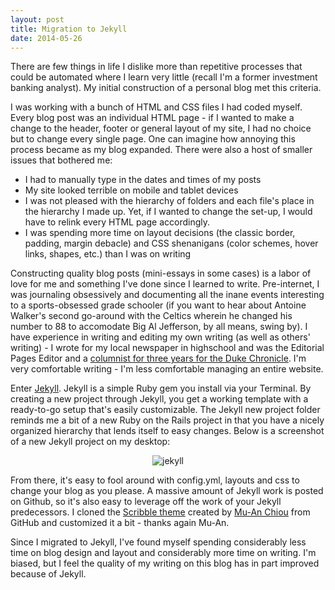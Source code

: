 ```yaml
---
layout: post
title: Migration to Jekyll
date: 2014-05-26 
---
```


There are few things in life I dislike more than repetitive processes that could be automated where I learn very little (recall I'm a former investment banking analyst). My initial construction of a personal blog met this criteria. 

I was working with a bunch of HTML and CSS files I had coded myself. Every blog post was an individual HTML page - if I wanted to make a change to the header, footer or general layout of my site, I had no choice but to change every single page. One can imagine how annoying this process became as my blog expanded. There were also a host of smaller issues that bothered me: 

* I had to manually type in the dates and times of my posts
* My site looked terrible on mobile and tablet devices
* I was not pleased with the hierarchy of folders and each file's place in the hierarchy I made up. Yet, if I wanted to change the set-up, I would have to relink every HTML page accordingly.
* I was spending more time on layout decisions (the classic border, padding, margin debacle) and CSS shenanigans (color schemes, hover links, shapes, etc.) than I was on writing

Constructing quality blog posts (mini-essays in some cases) is a labor of love for me and something I've done since I learned to write. Pre-internet, I was journaling obsessively and documenting all the inane events interesting to a sports-obsessed grade schooler (if you want to hear about Antoine Walker's second go-around with the Celtics wherein he changed his number to 88 to accomodate Big Al Jefferson, by all means, swing by). I have experience in writing and editing my own writing (as well as others' writing) - I wrote for my local newspaper in highschool and was the Editorial Pages Editor and a [columnist for three years for the Duke Chronicle](https://www.dukechronicle.com/staff/ben-brostoff/articles). I'm very comfortable writing - I'm less comfortable managing an entire website.

Enter [Jekyll](http://jekyllrb.com/). Jekyll is a simple Ruby gem you install via your Terminal. By creating a new project through Jekyll, you get a working template with a ready-to-go setup that's easily customizable. The Jekyll new project folder reminds me a bit of a new Ruby on the Rails project in that you have a nicely organized hierarchy that lends itself to easy changes. Below is a screenshot of a new Jekyll project on my desktop: 

<center><img src = "https://lh3.googleusercontent.com/-JP5YbBMsNQg/U4NVliccwQI/AAAAAAAAALs/nEwpt9NXTaE/w215-h152-no/jekconfig.png" alt= "jekyll"></center>

From there, it's easy to fool around with config.yml, layouts and css to change your blog as you please. A massive amount of Jekyll work is posted on Github, so it's also easy to leverage off the work of your Jekyll predecessors. I cloned the [Scribble theme](https://github.com/muan/scribble) created by [Mu-An Chiou](https://github.com/muan) from GitHub and customized it a bit - thanks again Mu-An. 

Since I migrated to Jekyll, I've found myself spending considerably less time on blog design and layout and considerably more time on writing. I'm biased, but I feel the quality of my writing on this blog has in part improved because of Jekyll.




